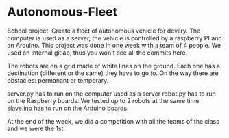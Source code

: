 # Autonomous-Fleet
School project:  Create a fleet of autonomous vehicle for devilry. The computer is used as a server, the vehicle is controlled by a raspberry PI and an Arduino. This project was done in one week with a team of 4 people. 
We used an internal gitlab, thus you won't see all the commits here.

The robots are on a grid made of white lines on the ground. Each one has a destination (different or the same) they have to go to. On the way there are obstacles: permanant or temporary. 



server.py has to run on the computer used as a server
robot.py has to run on the Raspberry boards. We tested up to 2 robots at the same time
slave.ino has to run on the Arduino boards.

At the end of the week, we did a competition with all the teams of the class and we were the 1st.
